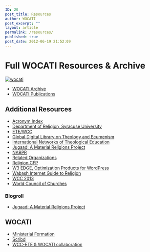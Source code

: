 ```yaml
---
ID: 20
post_title: Resources
author: WOCATI
post_excerpt: ""
layout: article
permalink: /resources/
published: true
post_date: 2012-06-19 21:52:09
---
```

# Full WOCATI Resources & Archive

[![wocati](http://wocati.org/wp-content/uploads/2012/06/wocati.jpg)](http://wocati.org/wp-content/uploads/2012/06/wocati.jpg)

*   [WOCATI Archive](http://wocati.org/resources/archive/)
*   [WOCATI Publications](http://wocati.org/resources/archive/publications/)

## Additional Resources

*   [Acronym Index](http://www.globethics.net/web/gtl/directory/accrediting-agencies "GlobeTheoLib – Acronym Index")
*   [Department of Religion, Syracuse University](http://religion.syr.edu/)
*   [ETE/WCC](http://www.oikoumene.org/en/programmes/education-and-ecumenical-formation/ecumenical-theological-education.html)
*   [Global Digital Library on Theology and Ecumenism](http://globethics.net/gtl)
*   [International Networks of Theological Education](http://www.globethics.net/web/gtl/theological-education "GlobeTheoLib – International Networks of Theological Education")
*   [Jugaad: A Material Religions Project](https://jugaad.pub/)
*   [NABPR](http://nabpr.org/)
*   [Related Organizations](http://www.ats.edu/resources/related-organizations "Associations of Theological Schools (ATS) – Related Organizations")
*   [Religion CFP](https://relcfp.tumblr.com/)
*   [W3 EDGE, Optimization Products for WordPress](http://www.w3-edge.com/wordpress-plugins/)
*   [Wabash Internet Guide to Religion](http://www.wabashcenter.wabash.edu/resources/result-browse.aspx?topic=680&pid=668 "Wabash Internet Guide to Religion")
*   [WCC 2013](http://wcc2013.info/ "10th General Assembly of the World Council of Churches (WCC) 2013")
*   [World Council of Churches](http://oikoumene.org/)

### Blogroll

*   [Jugaad: A Material Religions Project](https://jugaad.pub/)

## WOCATI

*   [Ministerial Formation](http://www.globethics.net/web/ministerial-formation "WOCATI Journal Ministerial Formation on GlobeTheoLib")
*   [Scribd](http://www.scribd.com/wocati)
*   [WCC-ETE & WOCATI collaboration](http://www.oikoumene.org/en/resources/documents/wcc-programmes/education-and-ecumenical-formation/ete/wocati "WCC-ETE & WOCATI collaboration")
